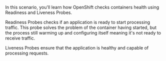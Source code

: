 In this scenario, you'll learn how OpenShift checks containers health using Readiness and Liveness Probes.

Readiness Probes checks if an application is ready to start processing traffic. This probe solves the problem of the container having started, but the process still warming up and configuring itself meaning it's not ready to receive traffic.

Liveness Probes ensure that the application is healthy and capable of processing requests.
